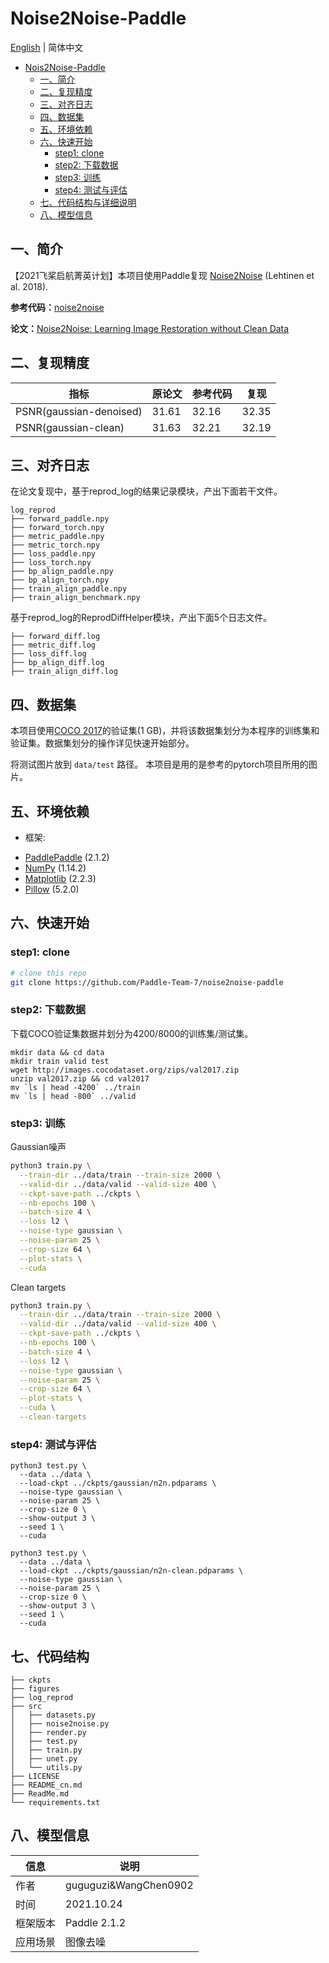 # Noise2Noise-Paddle

[English](./ReadMe.md) | 简体中文

   * [Nois2Noise-Paddle](#noise2noise-paddle)
      * [一、简介](#一简介)
      * [二、复现精度](#二复现精度)
      * [三、对齐日志](#三对齐日志)
      * [四、数据集](#四数据集)
      * [五、环境依赖](#五环境依赖)
      * [六、快速开始](#六快速开始)
         * [step1: clone](#step1-clone)
         * [step2: 下载数据](#step2-下载数据)
         * [step3: 训练](#step3-训练)
         * [step4: 测试与评估](#step4-测试与评估)
      * [七、代码结构与详细说明](#七代码结构)
      * [八、模型信息](#八模型信息)

## 一、简介

【2021飞桨启航菁英计划】本项目使用Paddle复现 [Noise2Noise](https://arxiv.org/abs/1803.04189) (Lehtinen et al. 2018).

**参考代码：**[noise2noise](https://github.com/joeylitalien/noise2noise-pytorch)

**论文：**[Noise2Noise: Learning Image Restoration without Clean Data](https://arxiv.org/abs/1803.04189)


## 二、复现精度

| 指标 | 原论文| 参考代码 | 复现 |
| --- | --- | --- | --- |
| PSNR(gaussian-denoised) | 31.61 | 32.16 | 32.35 |
| PSNR(gaussian-clean) | 31.63 | 32.21 | 32.19 |


## 三、对齐日志

在论文复现中，基于reprod_log的结果记录模块，产出下面若干文件。

```
log_reprod
├── forward_paddle.npy
├── forward_torch.npy
├── metric_paddle.npy
├── metric_torch.npy
├── loss_paddle.npy
├── loss_torch.npy
├── bp_align_paddle.npy
├── bp_align_torch.npy
├── train_align_paddle.npy
├── train_align_benchmark.npy
```

基于reprod_log的ReprodDiffHelper模块，产出下面5个日志文件。

```
├── forward_diff.log
├── metric_diff.log
├── loss_diff.log
├── bp_align_diff.log
├── train_align_diff.log
```

## 四、数据集
本项目使用[COCO 2017](http://cocodataset.org/#download)的验证集(1 GB)，并将该数据集划分为本程序的训练集和验证集。数据集划分的操作详见快速开始部分。

将测试图片放到 `data/test` 路径。 本项目是用的是参考的pytorch项目所用的图片。


## 五、环境依赖
- 框架: 
* [PaddlePaddle](https://paddlepaddle.org.cn/) (2.1.2)
* [NumPy](http://www.numpy.org/) (1.14.2)
* [Matplotlib](https://matplotlib.org/) (2.2.3)
* [Pillow](https://pillow.readthedocs.io/en/latest/index.html) (5.2.0)


## 六、快速开始

### step1: clone

```bash
# clone this repo
git clone https://github.com/Paddle-Team-7/noise2noise-paddle
```

### step2: 下载数据

下载COCO验证集数据并划分为4200/8000的训练集/测试集。

```
mkdir data && cd data
mkdir train valid test
wget http://images.cocodataset.org/zips/val2017.zip
unzip val2017.zip && cd val2017
mv `ls | head -4200` ../train
mv `ls | head -800` ../valid
```

### step3: 训练

Gaussian噪声

```bash
python3 train.py \
  --train-dir ../data/train --train-size 2000 \
  --valid-dir ../data/valid --valid-size 400 \
  --ckpt-save-path ../ckpts \
  --nb-epochs 100 \
  --batch-size 4 \
  --loss l2 \
  --noise-type gaussian \
  --noise-param 25 \
  --crop-size 64 \
  --plot-stats \
  --cuda
```

Clean targets

```bash
python3 train.py \
  --train-dir ../data/train --train-size 2000 \
  --valid-dir ../data/valid --valid-size 400 \
  --ckpt-save-path ../ckpts \
  --nb-epochs 100 \
  --batch-size 4 \
  --loss l2 \
  --noise-type gaussian \
  --noise-param 25 \
  --crop-size 64 \
  --plot-stats \
  --cuda \
  --clean-targets
```

### step4: 测试与评估

```
python3 test.py \
  --data ../data \
  --load-ckpt ../ckpts/gaussian/n2n.pdparams \
  --noise-type gaussian \
  --noise-param 25 \
  --crop-size 0 \
  --show-output 3 \
  --seed 1 \
  --cuda
```

```
python3 test.py \
  --data ../data \
  --load-ckpt ../ckpts/gaussian/n2n-clean.pdparams \
  --noise-type gaussian \
  --noise-param 25 \
  --crop-size 0 \
  --show-output 3 \
  --seed 1 \
  --cuda
```

## 七、代码结构

```
├── ckpts
├── figures
├── log_reprod
├── src
│   ├── datasets.py
│   ├── noise2noise.py
│   ├── render.py
│   ├── test.py
│   ├── train.py
│   ├── unet.py
│   └── utils.py
├── LICENSE
├── README_cn.md
├── ReadMe.md
└── requirements.txt
```

## 八、模型信息

|  信息   |  说明 |
|  ----  |  ----  |
| 作者 | guguguzi&WangChen0902 |
| 时间 | 2021.10.24 |
| 框架版本 | Paddle 2.1.2 |
| 应用场景 | 图像去噪 |
